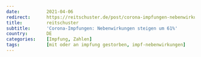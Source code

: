 ```yaml
---
date:          2021-04-06
redirect:      https://reitschuster.de/post/corona-impfungen-nebenwirkungen-steigen-um-61/
title:         reitschuster
subtitle:      'Corona-Impfungen: Nebenwirkungen steigen um 61%'
country:       DE
categories:    [Impfung, Zahlen]
tags:          [mit oder an impfung gestorben, impf-nebenwirkungen]
---
```

